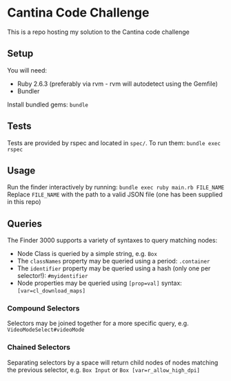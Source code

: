 # Cantina Code Challenge

This is a repo hosting my solution to the Cantina code challenge

## Setup

You will need:
* Ruby 2.6.3 (preferably via rvm - rvm will autodetect using the Gemfile)
* Bundler

Install bundled gems:
```bundle```

## Tests

Tests are provided by rspec and located in `spec/`. To run them:
```bundle exec rspec```

## Usage

Run the finder interactively by running:
```bundle exec ruby main.rb FILE_NAME```
Replace `FILE_NAME` with the path to a valid JSON file (one has been supplied in this repo)

## Queries
The Finder 3000 supports a variety of syntaxes to query matching nodes:

* Node Class is queried by a simple string, e.g. `Box`
* The `classNames` property may be queried using a period: `.container`
* The `identifier` property may be queried using a hash (only one per selector!): `#myidentifier`
* Node properties may be queried using `[prop=val]` syntax: `[var=cl_download_maps]`

### Compound Selectors

Selectors may be joined together for a more specific query, e.g. `VideoModeSelect#videoMode`

### Chained Selectors

Separating selectors by a space will return child nodes of nodes matching the previous selector, e.g. `Box Input` or `Box [var=r_allow_high_dpi]`
